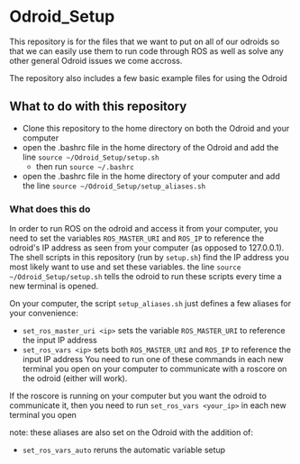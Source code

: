 # Odroid_Setup
This repository is for the files that we want to put on all of our odroids
so that we can easily use them to run code through ROS as well as solve any
other general Odroid issues we come accross.

The repository also includes a few basic example files for using the Odroid

## What to do with this repository
- Clone this repository to the home directory on both the Odroid and your computer
- open the .bashrc file in the home directory of the Odroid and add the line `source ~/Odroid_Setup/setup.sh`
  - then run `source ~/.bashrc`
- open the .bashrc file in the home directory of your computer and add the line `source ~/Odroid_Setup/setup_aliases.sh`

### What does this do
In order to run ROS on the odroid and access it from your computer, you need to set the variables `ROS_MASTER_URI` and `ROS_IP` to reference the odroid's IP address as seen from your computer (as opposed to 127.0.0.1).  The shell scripts in this repository (run by `setup.sh`) find the IP address you most likely want to use and set these variables. the line `source ~/Odroid_Setup/setup.sh` tells the odroid to run these scripts every time a new terminal is opened.

On your computer, the script `setup_aliases.sh` just defines a few aliases for your convenience:
- `set_ros_master_uri <ip>` sets the variable `ROS_MASTER_URI` to reference the input IP address
- `set_ros_vars <ip>` sets both `ROS_MASTER_URI` and `ROS_IP` to reference the input IP address
You need to run one of these commands in each new terminal you open on your computer to communicate with a roscore on the odroid (either will work).

If the roscore is running on your computer but you want the odroid to communicate it, then you need to run `set_ros_vars <your_ip>` in each new terminal you open

note: these aliases are also set on the Odroid with the addition of:
- `set_ros_vars_auto` reruns the automatic variable setup
